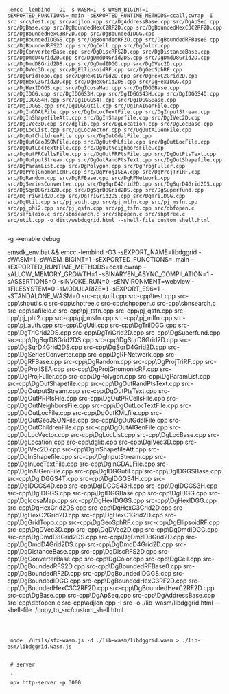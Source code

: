 ```

 emcc -lembind  -O1 -s WASM=1 -s WASM_BIGINT=1  -sEXPORTED_FUNCTIONS=_main -sEXPORTED_RUNTIME_METHODS=ccall,cwrap -I src src\test.cpp src/adjlon.cpp src/DgAddressBase.cpp src/DgApSeq.cpp src/DgBase.cpp src/DgBoundedHexC2RF2D.cpp src/DgBoundedHexC3C2RF2D.cpp src/DgBoundedHexC3RF2D.cpp src/DgBoundedIDGG.cpp src/DgBoundedIDGGS.cpp src/DgBoundedRF2D.cpp src/DgBoundedRFBase0.cpp src/DgBoundedRFS2D.cpp src/DgCell.cpp src/DgColor.cpp src/DgConverterBase.cpp src/DgDiscRFS2D.cpp src/DgDistanceBase.cpp src/DgDmdD4Grid2D.cpp src/DgDmdD4Grid2DS.cpp src/DgDmdD8Grid2D.cpp src/DgDmdD8Grid2DS.cpp src/DgDmdIDGG.cpp src/DgDVec2D.cpp src/DgDVec3D.cpp src/DgEllipsoidRF.cpp src/DgGeoSphRF.cpp src/DgGridTopo.cpp src/DgHexC1Grid2D.cpp src/DgHexC2Grid2D.cpp src/DgHexC3Grid2D.cpp src/DgHexGrid2DS.cpp src/DgHexIDGG.cpp src/DgHexIDGGS.cpp src/DgIcosaMap.cpp src/DgIDGGBase.cpp src/DgIDGG.cpp src/DgIDGGS3H.cpp src/DgIDGGS43H.cpp src/DgIDGGS4D.cpp src/DgIDGGS4H.cpp src/DgIDGGS4T.cpp src/DgIDGGSBase.cpp src/DgIDGGS.cpp src/DgIDGGutil.cpp src/DgInAIGenFile.cpp src/DgInGDALFile.cpp src/DgInLocTextFile.cpp src/DgInputStream.cpp src/DgInShapefileAtt.cpp src/DgInShapefile.cpp src/DgIVec2D.cpp src/DgIVec3D.cpp src/dglib.cpp src/DgLocation.cpp src/DgLocBase.cpp src/DgLocList.cpp src/DgLocVector.cpp src/DgOutAIGenFile.cpp src/DgOutChildrenFile.cpp src/DgOutGdalFile.cpp src/DgOutGeoJSONFile.cpp src/DgOutKMLfile.cpp src/DgOutLocFile.cpp src/DgOutLocTextFile.cpp src/DgOutNeighborsFile.cpp src/DgOutPRCellsFile.cpp src/DgOutPRPtsFile.cpp src/DgOutPtsText.cpp src/DgOutputStream.cpp src/DgOutRandPtsText.cpp src/DgOutShapefile.cpp src/DgParamList.cpp src/DgPolygon.cpp src/DgProjFuller.cpp src/DgProjGnomonicRF.cpp src/DgProjISEA.cpp src/DgProjTriRF.cpp src/DgRandom.cpp src/DgRFBase.cpp src/DgRFNetwork.cpp src/DgSeriesConverter.cpp src/DgSqrD4Grid2D.cpp src/DgSqrD4Grid2DS.cpp src/DgSqrD8Grid2D.cpp src/DgSqrD8Grid2DS.cpp src/DgSuperfund.cpp src/DgTriGrid2D.cpp src/DgTriGrid2DS.cpp src/DgTriIDGG.cpp src/DgUtil.cpp src/pj_auth.cpp src/pj_mlfn.cpp src/pj_msfn.cpp src/pj_phi2.cpp src/pj_qsfn.cpp src/pj_tsfn.cpp src/dbfopen.c src/safileio.c src/sbnsearch.c src/shpopen.c src/shptree.c src/util.cpp -o dist/webdggrid.html --shell-file custom_shell.html
 
```
-g ->enable debug

emsdk_env.bat && emcc -lembind -O3 -sEXPORT_NAME=libdggrid -sWASM=1 -sWASM_BIGINT=1  -sEXPORTED_FUNCTIONS=_main -sEXPORTED_RUNTIME_METHODS=ccall,cwrap -sALLOW_MEMORY_GROWTH=1 -sBINARYEN_ASYNC_COMPILATION=1 -sASSERTIONS=0 -sINVOKE_RUN=0 -sENVIRONMENT=webview -sFILESYSTEM=0 -sMODULARIZE=1 -sEXPORT_ES6=1 -sSTANDALONE_WASM=0 src-cpp\util.cpp src-cpp\test.cpp src-cpp\shputils.c src-cpp\shptree.c src-cpp\shpopen.c src-cpp\sbnsearch.c src-cpp\safileio.c src-cpp\pj_tsfn.cpp src-cpp\pj_qsfn.cpp src-cpp\pj_phi2.cpp src-cpp\pj_msfn.cpp src-cpp\pj_mlfn.cpp src-cpp\pj_auth.cpp src-cpp\DgUtil.cpp src-cpp\DgTriIDGG.cpp src-cpp\DgTriGrid2DS.cpp src-cpp\DgTriGrid2D.cpp src-cpp\DgSuperfund.cpp src-cpp\DgSqrD8Grid2DS.cpp src-cpp\DgSqrD8Grid2D.cpp src-cpp\DgSqrD4Grid2DS.cpp src-cpp\DgSqrD4Grid2D.cpp src-cpp\DgSeriesConverter.cpp src-cpp\DgRFNetwork.cpp src-cpp\DgRFBase.cpp src-cpp\DgRandom.cpp src-cpp\DgProjTriRF.cpp src-cpp\DgProjISEA.cpp src-cpp\DgProjGnomonicRF.cpp src-cpp\DgProjFuller.cpp src-cpp\DgPolygon.cpp src-cpp\DgParamList.cpp src-cpp\DgOutShapefile.cpp src-cpp\DgOutRandPtsText.cpp src-cpp\DgOutputStream.cpp src-cpp\DgOutPtsText.cpp src-cpp\DgOutPRPtsFile.cpp src-cpp\DgOutPRCellsFile.cpp src-cpp\DgOutNeighborsFile.cpp src-cpp\DgOutLocTextFile.cpp src-cpp\DgOutLocFile.cpp src-cpp\DgOutKMLfile.cpp src-cpp\DgOutGeoJSONFile.cpp src-cpp\DgOutGdalFile.cpp src-cpp\DgOutChildrenFile.cpp src-cpp\DgOutAIGenFile.cpp src-cpp\DgLocVector.cpp src-cpp\DgLocList.cpp src-cpp\DgLocBase.cpp src-cpp\DgLocation.cpp src-cpp\dglib.cpp src-cpp\DgIVec3D.cpp src-cpp\DgIVec2D.cpp src-cpp\DgInShapefileAtt.cpp src-cpp\DgInShapefile.cpp src-cpp\DgInputStream.cpp src-cpp\DgInLocTextFile.cpp src-cpp\DgInGDALFile.cpp src-cpp\DgInAIGenFile.cpp src-cpp\DgIDGGutil.cpp src-cpp\DgIDGGSBase.cpp src-cpp\DgIDGGS4T.cpp src-cpp\DgIDGGS4H.cpp src-cpp\DgIDGGS4D.cpp src-cpp\DgIDGGS43H.cpp src-cpp\DgIDGGS3H.cpp src-cpp\DgIDGGS.cpp src-cpp\DgIDGGBase.cpp src-cpp\DgIDGG.cpp src-cpp\DgIcosaMap.cpp src-cpp\DgHexIDGGS.cpp src-cpp\DgHexIDGG.cpp src-cpp\DgHexGrid2DS.cpp src-cpp\DgHexC3Grid2D.cpp src-cpp\DgHexC2Grid2D.cpp src-cpp\DgHexC1Grid2D.cpp src-cpp\DgGridTopo.cpp src-cpp\DgGeoSphRF.cpp src-cpp\DgEllipsoidRF.cpp src-cpp\DgDVec3D.cpp src-cpp\DgDVec2D.cpp src-cpp\DgDmdIDGG.cpp src-cpp\DgDmdD8Grid2DS.cpp src-cpp\DgDmdD8Grid2D.cpp src-cpp\DgDmdD4Grid2DS.cpp src-cpp\DgDmdD4Grid2D.cpp src-cpp\DgDistanceBase.cpp src-cpp\DgDiscRFS2D.cpp src-cpp\DgConverterBase.cpp src-cpp\DgColor.cpp src-cpp\DgCell.cpp src-cpp\DgBoundedRFS2D.cpp src-cpp\DgBoundedRFBase0.cpp src-cpp\DgBoundedRF2D.cpp src-cpp\DgBoundedIDGGS.cpp src-cpp\DgBoundedIDGG.cpp src-cpp\DgBoundedHexC3RF2D.cpp src-cpp\DgBoundedHexC3C2RF2D.cpp src-cpp\DgBoundedHexC2RF2D.cpp src-cpp\DgBase.cpp src-cpp\DgApSeq.cpp src-cpp\DgAddressBase.cpp src-cpp\dbfopen.c src-cpp\adjlon.cpp -I src -o ./lib-wasm/libdggrid.html --shell-file ./copy_to_src/custom_shell.html

```
 


 node ./utils/sfx-wasm.js -d ./lib-wasm/libdggrid.wasm > ./lib-esm/libdggrid.wasm.js

 
 # server

 `
 npx http-server -p 3000
 `